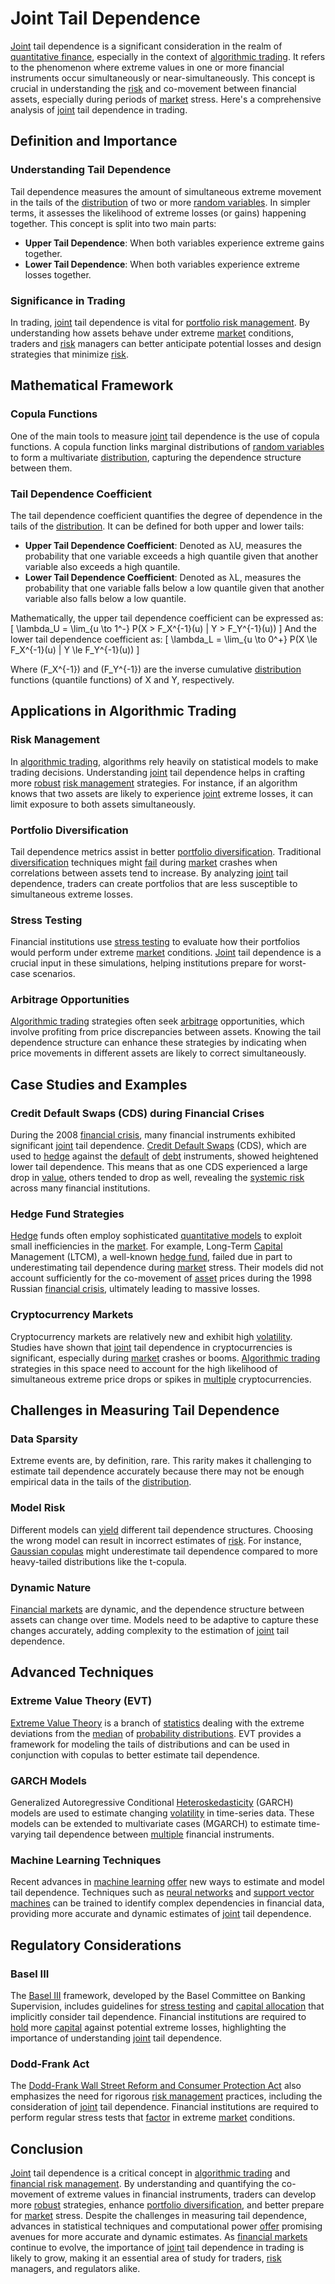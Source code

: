 # Joint Tail Dependence

[Joint](../j/joint.md) tail dependence is a significant consideration in the realm of [quantitative finance](../q/quantitative_finance.md), especially in the context of [algorithmic trading](../a/algorithmic_trading.md). It refers to the phenomenon where extreme values in one or more financial instruments occur simultaneously or near-simultaneously. This concept is crucial in understanding the [risk](../r/risk.md) and co-movement between financial assets, especially during periods of [market](../m/market.md) stress. Here's a comprehensive analysis of [joint](../j/joint.md) tail dependence in trading.

## Definition and Importance

### Understanding Tail Dependence

Tail dependence measures the amount of simultaneous extreme movement in the tails of the [distribution](../d/distribution.md) of two or more [random variables](../r/random_variables.md). In simpler terms, it assesses the likelihood of extreme losses (or gains) happening together. This concept is split into two main parts:
- **Upper Tail Dependence**: When both variables experience extreme gains together.
- **Lower Tail Dependence**: When both variables experience extreme losses together.

### Significance in Trading

In trading, [joint](../j/joint.md) tail dependence is vital for [portfolio risk management](../p/portfolio_risk_management.md). By understanding how assets behave under extreme [market](../m/market.md) conditions, traders and [risk](../r/risk.md) managers can better anticipate potential losses and design strategies that minimize [risk](../r/risk.md).

## Mathematical Framework

### Copula Functions

One of the main tools to measure [joint](../j/joint.md) tail dependence is the use of copula functions. A copula function links marginal distributions of [random variables](../r/random_variables.md) to form a multivariate [distribution](../d/distribution.md), capturing the dependence structure between them.

### Tail Dependence Coefficient

The tail dependence coefficient quantifies the degree of dependence in the tails of the [distribution](../d/distribution.md). It can be defined for both upper and lower tails:
- **Upper Tail Dependence Coefficient**: Denoted as λU, measures the probability that one variable exceeds a high quantile given that another variable also exceeds a high quantile.
- **Lower Tail Dependence Coefficient**: Denoted as λL, measures the probability that one variable falls below a low quantile given that another variable also falls below a low quantile.

Mathematically, the upper tail dependence coefficient can be expressed as:
\[ \lambda_U = \lim_{u \to 1^-} P(X > F_X^{-1}(u) | Y > F_Y^{-1}(u)) \]
And the lower tail dependence coefficient as:
\[ \lambda_L = \lim_{u \to 0^+} P(X \le F_X^{-1}(u) | Y \le F_Y^{-1}(u)) \]

Where \(F_X^{-1}\) and \(F_Y^{-1}\) are the inverse cumulative [distribution](../d/distribution.md) functions (quantile functions) of X and Y, respectively.

## Applications in Algorithmic Trading

### Risk Management

In [algorithmic trading](../a/algorithmic_trading.md), algorithms rely heavily on statistical models to make trading decisions. Understanding [joint](../j/joint.md) tail dependence helps in crafting more [robust](../r/robust.md) [risk management](../r/risk_management.md) strategies. For instance, if an algorithm knows that two assets are likely to experience [joint](../j/joint.md) extreme losses, it can limit exposure to both assets simultaneously.

### Portfolio Diversification

Tail dependence metrics assist in better [portfolio diversification](../p/portfolio_diversification.md). Traditional [diversification](../d/diversification.md) techniques might [fail](../f/fail.md) during [market](../m/market.md) crashes when correlations between assets tend to increase. By analyzing [joint](../j/joint.md) tail dependence, traders can create portfolios that are less susceptible to simultaneous extreme losses.

### Stress Testing

Financial institutions use [stress testing](../s/stress_testing_in_trading.md) to evaluate how their portfolios would perform under extreme [market](../m/market.md) conditions. [Joint](../j/joint.md) tail dependence is a crucial input in these simulations, helping institutions prepare for worst-case scenarios.

### Arbitrage Opportunities

[Algorithmic trading](../a/algorithmic_trading.md) strategies often seek [arbitrage](../a/arbitrage.md) opportunities, which involve profiting from price discrepancies between assets. Knowing the tail dependence structure can enhance these strategies by indicating when price movements in different assets are likely to correct simultaneously.

## Case Studies and Examples

### Credit Default Swaps (CDS) during Financial Crises

During the 2008 [financial crisis](../f/financial_crisis.md), many financial instruments exhibited significant [joint](../j/joint.md) tail dependence. [Credit Default Swaps](../c/credit_default_swaps.md) (CDS), which are used to [hedge](../h/hedge.md) against the [default](../d/default.md) of [debt](../d/debt.md) instruments, showed heightened lower tail dependence. This means that as one CDS experienced a large drop in [value](../v/value.md), others tended to drop as well, revealing the [systemic risk](../s/systemic_risk.md) across many financial institutions.

### Hedge Fund Strategies

[Hedge](../h/hedge.md) funds often employ sophisticated [quantitative models](../q/quantitative_models.md) to exploit small inefficiencies in the [market](../m/market.md). For example, Long-Term [Capital](../c/capital.md) Management (LTCM), a well-known [hedge fund](../h/hedge_fund.md), failed due in part to underestimating tail dependence during [market](../m/market.md) stress. Their models did not account sufficiently for the co-movement of [asset](../a/asset.md) prices during the 1998 Russian [financial crisis](../f/financial_crisis.md), ultimately leading to massive losses.

### Cryptocurrency Markets

Cryptocurrency markets are relatively new and exhibit high [volatility](../v/volatility.md). Studies have shown that [joint](../j/joint.md) tail dependence in cryptocurrencies is significant, especially during [market](../m/market.md) crashes or booms. [Algorithmic trading](../a/algorithmic_trading.md) strategies in this space need to account for the high likelihood of simultaneous extreme price drops or spikes in [multiple](../m/multiple.md) cryptocurrencies.

## Challenges in Measuring Tail Dependence

### Data Sparsity

Extreme events are, by definition, rare. This rarity makes it challenging to estimate tail dependence accurately because there may not be enough empirical data in the tails of the [distribution](../d/distribution.md).

### Model Risk

Different models can [yield](../y/yield.md) different tail dependence structures. Choosing the wrong model can result in incorrect estimates of [risk](../r/risk.md). For instance, [Gaussian copulas](../g/gaussian_copulas.md) might underestimate tail dependence compared to more heavy-tailed distributions like the t-copula.

### Dynamic Nature

[Financial markets](../f/financial_market.md) are dynamic, and the dependence structure between assets can change over time. Models need to be adaptive to capture these changes accurately, adding complexity to the estimation of [joint](../j/joint.md) tail dependence.

## Advanced Techniques

### Extreme Value Theory (EVT)

[Extreme Value Theory](../e/extreme_value_theory.md) is a branch of [statistics](../s/statistics.md) dealing with the extreme deviations from the [median](../m/median.md) of [probability distributions](../p/probability_distributions_in_trading.md). EVT provides a framework for modeling the tails of distributions and can be used in conjunction with copulas to better estimate tail dependence.

### GARCH Models

Generalized Autoregressive Conditional [Heteroskedasticity](../h/heteroskedasticity.md) (GARCH) models are used to estimate changing [volatility](../v/volatility.md) in time-series data. These models can be extended to multivariate cases (MGARCH) to estimate time-varying tail dependence between [multiple](../m/multiple.md) financial instruments.

### Machine Learning Techniques

Recent advances in [machine learning](../m/machine_learning.md) [offer](../o/offer.md) new ways to estimate and model tail dependence. Techniques such as [neural networks](../n/neural_networks_in_trading.md) and [support vector machines](../s/support_vector_machines_in_trading.md) can be trained to identify complex dependencies in financial data, providing more accurate and dynamic estimates of [joint](../j/joint.md) tail dependence.

## Regulatory Considerations

### Basel III

The [Basel III](../b/basel_iii.md) framework, developed by the Basel Committee on Banking Supervision, includes guidelines for [stress testing](../s/stress_testing_in_trading.md) and [capital allocation](../c/capital_allocation.md) that implicitly consider tail dependence. Financial institutions are required to [hold](../h/hold.md) more [capital](../c/capital.md) against potential extreme losses, highlighting the importance of understanding [joint](../j/joint.md) tail dependence.

### Dodd-Frank Act

The [Dodd-Frank Wall Street Reform and Consumer Protection Act](../d/dodd-frank_wall_street_reform_and_consumer_protection_act.md) also emphasizes the need for rigorous [risk management](../r/risk_management.md) practices, including the consideration of [joint](../j/joint.md) tail dependence. Financial institutions are required to perform regular stress tests that [factor](../f/factor.md) in extreme [market](../m/market.md) conditions.

## Conclusion

[Joint](../j/joint.md) tail dependence is a critical concept in [algorithmic trading](../a/algorithmic_trading.md) and [financial risk management](../f/financial_risk_management.md). By understanding and quantifying the co-movement of extreme values in financial instruments, traders can develop more [robust](../r/robust.md) strategies, enhance [portfolio diversification](../p/portfolio_diversification.md), and better prepare for [market](../m/market.md) stress. Despite the challenges in measuring tail dependence, advances in statistical techniques and computational power [offer](../o/offer.md) promising avenues for more accurate and dynamic estimates. As [financial markets](../f/financial_market.md) continue to evolve, the importance of [joint](../j/joint.md) tail dependence in trading is likely to grow, making it an essential area of study for traders, [risk](../r/risk.md) managers, and regulators alike.